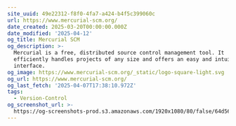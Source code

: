 ```yaml
---
site_uuid: 49e22312-f8f0-4fa7-a424-b4f5c399060c
url: https://www.mercurial-scm.org/
date_created: 2025-03-20T00:00:00.000Z
date_modified: '2025-04-12'
og_title: Mercurial SCM
og_description: >-
  Mercurial is a free, distributed source control management tool. It
  efficiently handles projects of any size and offers an easy and intuitive
  interface.
og_image: https://www.mercurial-scm.org/_static/logo-square-light.svg
og_url: https://www.mercurial-scm.org/
og_last_fetch: '2025-04-07T17:38:10.972Z'
tags:
  - Version-Control
og_screenshot_url: >-
  https://og-screenshots-prod.s3.amazonaws.com/1920x1080/80/false/64d568f2b3489d05a9b266e64ddd39aa7e624640338f3cc5cd644528d0ed64fb.jpeg
---
```





